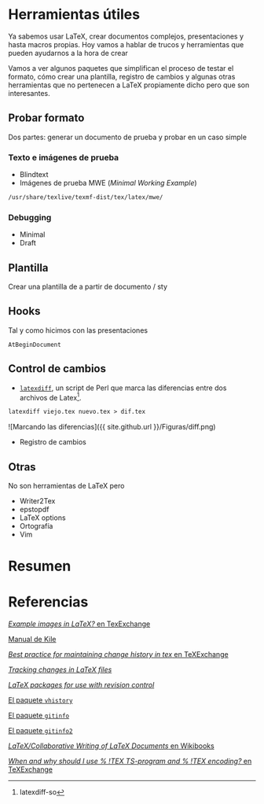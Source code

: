 # Herramientas útiles

Ya sabemos usar LaTeX, crear documentos complejos, presentaciones y
hasta macros propias. Hoy vamos a hablar de trucos y herramientas que
pueden ayudarnos a la hora de crear

Vamos a ver algunos paquetes que simplifican el proceso de testar el
formato, cómo crear una plantilla, registro de cambios y algunas otras
herramientas que no pertenecen a LaTeX propiamente dicho pero que son
interesantes.

## Probar formato

Dos partes: generar un documento de prueba y probar en un caso simple

### Texto e imágenes de prueba

* Blindtext
* Imágenes de prueba MWE (*Minimal Working Example*)

```latex
/usr/share/texlive/texmf-dist/tex/latex/mwe/
```

[MWE]:http://www.ctan.org/pkg/mwe

### Debugging

* Minimal
* Draft

## Plantilla

Crear una plantilla de a partir de documento / sty

[plantilla]: https://tex.stackexchange.com/questions/278817/creating-a-default-preamble

## Hooks

Tal y como hicimos con las presentaciones

`AtBeginDocument`

## Control de cambios

* [`latexdiff`], un script de Perl que marca las diferencias entre dos
archivos de Latex[^windows].

[^windows]: latexdiff-so

```latex
latexdiff viejo.tex nuevo.tex > dif.tex
```

![Marcando las diferencias]({{ site.github.url }}/Figuras/diff.png)

[`latexdiff`]: https://www.ctan.org/pkg/latexdiff?lang=en

* Registro de cambios

[registro]: https://ondahostil.wordpress.com/2017/04/24/lo-que-he-aprendido-registro-de-cambios-en-un-documento-latex-con-git/


## Otras

No son herramientas de LaTeX pero

* Writer2Tex
* epstopdf
* LaTeX options
* Ortografía
* Vim

[vim]: https://coderwall.com/p/s1i5pw/latex-with-vim

# Resumen

# Referencias

[*Example images in LaTeX?* en TexExchange](http://tex.stackexchange.com/questions/231738/example-images-in-latex#231741)

[Manual de Kile](https://docs.kde.org/stable4/en/extragear-office/kile/kile.pdf)

[*Best practice for maintaining change history in tex* en TeXExchange](https://tex.stackexchange.com/questions/6560/best-practice-for-maintaining-change-history-in-tex)

[*Tracking changes in LaTeX files*](https://robjhyndman.com/hyndsight/tracking-changes-in-latex-files/)

[*LaTeX packages for use with revision control*](https://tex.stackexchange.com/questions/161/latex-packages-for-use-with-revision-control)

[El paquete `vhistory`](http://www.ctan.org/tex-archive/macros/latex/contrib/vhistory)

[El paquete `gitinfo`](http://ctan.org/pkg/gitinfo)

[El paquete `gitinfo2`](http://ctan.org/pkg/gitinfo2)

[*LaTeX/Collaborative Writing of LaTeX Documents* en Wikibooks](https://en.wikibooks.org/wiki/LaTeX/Collaborative_Writing_of_LaTeX_Documents)

[*When and why should I use % !TEX TS-program and % !TEX encoding?* en TeXExchange](https://support.rstudio.com/hc/en-us/articles/200532257-Customizing-LaTeX-Options)
